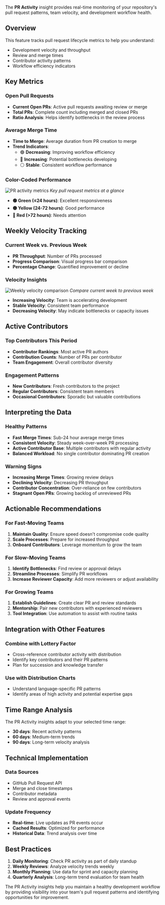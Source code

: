 The **PR Activity** insight provides real-time monitoring of your repository's pull request patterns, team velocity, and development workflow health.

## Overview

This feature tracks pull request lifecycle metrics to help you understand:
- Development velocity and throughput
- Review and merge times
- Contributor activity patterns
- Workflow efficiency indicators

## Key Metrics

### Open Pull Requests
- **Current Open PRs**: Active pull requests awaiting review or merge
- **Total PRs**: Complete count including merged and closed PRs
- **Ratio Analysis**: Helps identify bottlenecks in the review process

### Average Merge Time
- **Time to Merge**: Average duration from PR creation to merge
- **Trend Indicators**: 
  - 🟢 **Decreasing**: Improving workflow efficiency
  - 🔴 **Increasing**: Potential bottlenecks developing
  - ⚪ **Stable**: Consistent workflow performance

### Color-Coded Performance
![PR activity metrics](/docs/images/insights/pr-activity/metrics-dashboard.png)
*Key pull request metrics at a glance*

- **🟢 Green (≤24 hours)**: Excellent responsiveness
- **🟡 Yellow (24-72 hours)**: Good performance
- **🔴 Red (>72 hours)**: Needs attention

## Weekly Velocity Tracking

### Current Week vs. Previous Week
- **PR Throughput**: Number of PRs processed
- **Progress Comparison**: Visual progress bar comparison
- **Percentage Change**: Quantified improvement or decline

### Velocity Insights
![Weekly velocity comparison](/docs/images/insights/pr-activity/weekly-velocity.png)
*Compare current week to previous week*

- **Increasing Velocity**: Team is accelerating development
- **Stable Velocity**: Consistent team performance
- **Decreasing Velocity**: May indicate bottlenecks or capacity issues

## Active Contributors

### Top Contributors This Period
- **Contributor Rankings**: Most active PR authors
- **Contribution Counts**: Number of PRs per contributor
- **Team Engagement**: Overall contributor diversity

### Engagement Patterns
- **New Contributors**: Fresh contributors to the project
- **Regular Contributors**: Consistent team members
- **Occasional Contributors**: Sporadic but valuable contributions

## Interpreting the Data

### Healthy Patterns
- **Fast Merge Times**: Sub-24 hour average merge times
- **Consistent Velocity**: Steady week-over-week PR processing
- **Active Contributor Base**: Multiple contributors with regular activity
- **Balanced Workload**: No single contributor dominating PR creation

### Warning Signs
- **Increasing Merge Times**: Growing review delays
- **Declining Velocity**: Decreasing PR throughput
- **Contributor Concentration**: Over-reliance on few contributors
- **Stagnant Open PRs**: Growing backlog of unreviewed PRs

## Actionable Recommendations

### For Fast-Moving Teams
1. **Maintain Quality**: Ensure speed doesn't compromise code quality
2. **Scale Processes**: Prepare for increased throughput
3. **Onboard Contributors**: Leverage momentum to grow the team

### For Slow-Moving Teams
1. **Identify Bottlenecks**: Find review or approval delays
2. **Streamline Processes**: Simplify PR workflows
3. **Increase Reviewer Capacity**: Add more reviewers or adjust availability

### For Growing Teams
1. **Establish Guidelines**: Create clear PR and review standards
2. **Mentorship**: Pair new contributors with experienced reviewers
3. **Tool Integration**: Use automation to assist with routine tasks

## Integration with Other Features

### Combine with Lottery Factor
- Cross-reference contributor activity with distribution
- Identify key contributors and their PR patterns
- Plan for succession and knowledge transfer

### Use with Distribution Charts
- Understand language-specific PR patterns
- Identify areas of high activity and potential expertise gaps

## Time Range Analysis

The PR Activity insights adapt to your selected time range:
- **30 days**: Recent activity patterns
- **60 days**: Medium-term trends
- **90 days**: Long-term velocity analysis

## Technical Implementation

### Data Sources
- GitHub Pull Request API
- Merge and close timestamps
- Contributor metadata
- Review and approval events

### Update Frequency
- **Real-time**: Live updates as PR events occur
- **Cached Results**: Optimized for performance
- **Historical Data**: Trend analysis over time

## Best Practices

1. **Daily Monitoring**: Check PR activity as part of daily standup
2. **Weekly Reviews**: Analyze velocity trends weekly
3. **Monthly Planning**: Use data for sprint and capacity planning
4. **Quarterly Analysis**: Long-term trend evaluation for team health

The PR Activity insights help you maintain a healthy development workflow by providing visibility into your team's pull request patterns and identifying opportunities for improvement.